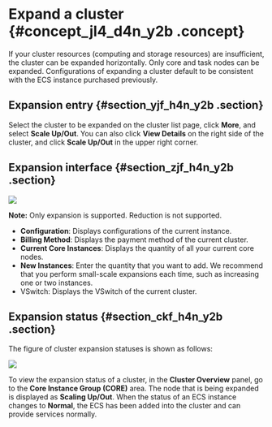 # Expand a cluster {#concept_jl4_d4n_y2b .concept}

If your cluster resources \(computing and storage resources\) are insufficient, the cluster can be expanded horizontally. Only core and task nodes can be expanded. Configurations of expanding a cluster default to be consistent with the ECS instance purchased previously.

## Expansion entry {#section_yjf_h4n_y2b .section}

Select the cluster to be expanded on the cluster list page, click **More**, and select **Scale Up/Out**. You can also click **View Details** on the right side of the cluster, and click **Scale Up/Out** in the upper right corner.

## Expansion interface {#section_zjf_h4n_y2b .section}

![](http://static-aliyun-doc.oss-cn-hangzhou.aliyuncs.com/assets/img/17854/154080520610431_en-US.png)

**Note:** Only expansion is supported. Reduction is not supported.

-   **Configuration**: Displays configurations of the current instance.
-   **Billing Method**: Displays the payment method of the current cluster.
-   **Current Core Instances**: Displays the quantity of all your current core nodes.
-   **New Instances**: Enter the quantity that you want to add. We recommend that you perform small-scale expansions each time, such as increasing one or two instances.
-   VSwitch: Displays the VSwitch of the current cluster.

## Expansion status {#section_ckf_h4n_y2b .section}

The figure of cluster expansion statuses is shown as follows:

![](http://static-aliyun-doc.oss-cn-hangzhou.aliyuncs.com/assets/img/17854/154080520610432_en-US.jpg)

To view the expansion status of a cluster, in the **Cluster Overview** panel, go to the **Core Instance Group \(CORE\)** area. The node that is being expanded is displayed as **Scaling Up/Out**. When the status of an ECS instance changes to **Normal**, the ECS has been added into the cluster and can provide services normally.

